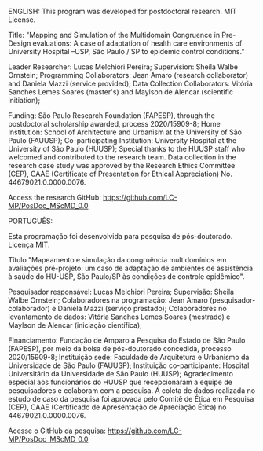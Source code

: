 ENGLISH:
This program was developed for postdoctoral research.
MIT License.

Title: "Mapping and Simulation of the Multidomain Congruence in Pre-Design evaluations: A case of adaptation of health care environments of University Hospital –USP, São Paulo / SP to epidemic control conditions."

Leader Researcher: Lucas Melchiori Pereira;
Supervision: Sheila Walbe Ornstein;
Programming Collaborators: Jean Amaro (research collaborator) and Daniela Mazzi (service provided);
Data Collection Collaborators: Vitória Sanches Lemes Soares (master's) and Maylson de Alencar (scientific initiation);

Funding: São Paulo Research Foundation (FAPESP), through the postdoctoral scholarship awarded, process 2020/15909-8;
Home Institution: School of Architecture and Urbanism at the University of São Paulo (FAUUSP);
Co-participating Institution: University Hospital at the University of São Paulo (HUUSP);
Special thanks to the HUUSP staff who welcomed and contributed to the research team.
Data collection in the research case study was approved by the Research Ethics Committee (CEP), CAAE (Certificate of Presentation for Ethical Appreciation) No. 44679021.0.0000.0076.

Access the research GitHub: https://github.com/LC-MP/PosDoc_MScMD_0.0

PORTUGUÊS: 

Esta programação foi desenvolvida para pesquisa de pós-doutorado.
Licença MIT.

Título "Mapeamento e simulação da congruência multidomínios em avaliações pré-projeto: um caso de adaptação de ambientes de assistência à saúde do HU-USP, São Paulo/SP às condições de controle epidêmico".

Pesquisador responsável: Lucas Melchiori Pereira;
Supervisão: Sheila Walbe Ornstein;
Colaboradores na programação: Jean Amaro (pesquisador-colaborador) e Daniela Mazzi (serviço prestado); 
Colaboradores no levantamento de dados: Vitória Sanches Lemes Soares (mestrado) e Maylson de Alencar (iniciação científica);

Financiamento: Fundação de Amparo a Pesquisa do Estado de São Paulo (FAPESP), por meio da bolsa de pós-doutorado concedida, processo 2020/15909-8;
Instituição sede: Faculdade de Arquitetura e Urbanismo da Universidade de São Paulo (FAUUSP); 
Instituição co-participante: Hospital Universitário da Universidade de São Paulo (HUUSP); 
Agradecimento especial aos funcionários do HUUSP que recepcionaram a equipe de pesquisadores e colaboram com a pesquisa.
A coleta de dados realizada no estudo de caso da pesquisa foi aprovada pelo Comitê de Ética em Pesquisa (CEP), CAAE (Certificado de Apresentação de Apreciação Ética) no 44679021.0.0000.0076.


Acesse o GitHub da pesquisa: https://github.com/LC-MP/PosDoc_MScMD_0.0 
